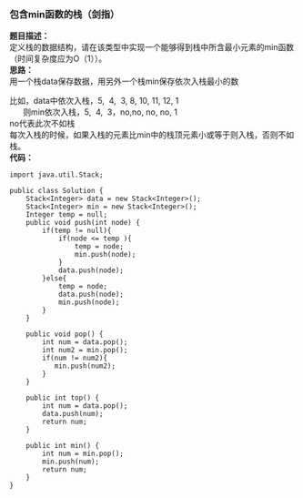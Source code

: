 <a name="rWa70"></a>
### 包含min函数的栈（剑指）
**题目描述：**<br />定义栈的数据结构，请在该类型中实现一个能够得到栈中所含最小元素的min函数（时间复杂度应为O（1））。<br />**思路：**<br />用一个栈data保存数据，用另外一个栈min保存依次入栈最小的数

比如，data中依次入栈，5,  4,  3, 8, 10, 11, 12, 1<br />      则min依次入栈，5,  4,  3，no,no, no, no, 1<br />no代表此次不如栈<br />每次入栈的时候，如果入栈的元素比min中的栈顶元素小或等于则入栈，否则不如栈。<br />**代码：**
```
import java.util.Stack;

public class Solution {
    Stack<Integer> data = new Stack<Integer>();
    Stack<Integer> min = new Stack<Integer>();
    Integer temp = null;
    public void push(int node) {
        if(temp != null){
            if(node <= temp ){
                temp = node;
                min.push(node);
            }
            data.push(node);
        }else{
            temp = node;
            data.push(node);
            min.push(node);
        }
    }
     
    public void pop() {
        int num = data.pop();
        int num2 = min.pop();
        if(num != num2){
           min.push(num2);
        }
    }
     
    public int top() {
        int num = data.pop();
        data.push(num);
        return num;
    }
     
    public int min() {
        int num = min.pop();
        min.push(num);
        return num;
    }
}
```